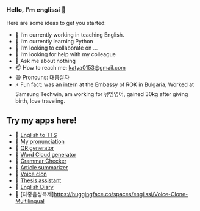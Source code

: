 ### Hello, I'm englissi 👋

Here are some ideas to get you started:

- 🔭 I’m currently working in teaching English.
- 🌱 I’m currently learning Python
- 👯 I’m looking to collaborate on ...
- 🤔 I’m looking for help with my colleague
- 💬 Ask me about nothing
- 📫 How to reach me: katya0153@gmail.com
- 😄 Pronouns: 대충살자
- ⚡ Fun fact: was an intern at the Embassy of ROK in Bulgaria, Worked at Samsung Techwin, am working for 뮤엠영어, gained 30kg after giving birth, love traveling. 
  
## Try my apps here! 

- 🌱 [English to TTS](http://englissi-mytts.hf.space)
- 🌱 [My pronunciation](http://englissi-mypronunciation.hf.space)
- 🌱 [QR generator](http://englissi-qrgenerator.hf.space)
- 🌱 [Word Cloud generator](http://englissi-wordcloud.hf.space)
- 🌱 [Grammar Checker](http://englissi-grammarchecker.hf.space)
- 🌱 [Article summarizer](http://englissi-pdfsummarizer.hf.space)
- 🌱 [Voice clon](https://huggingface.co/spaces/englissi/Voice-Clone-Multilingual)
- 🌱 [Thesis assistant](https://huggingface.co/spaces/englissi/thesisassist)
- 🌱 [English Diary](https://store.wrtn.ai/store/details/64afa66bee824064352c1858)
- 🌱 [다중음성복제]https://huggingface.co/spaces/englissi/Voice-Clone-Multilingual
